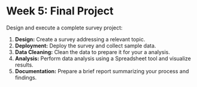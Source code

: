 
# Week 5: Final Project

Design and execute a complete survey project:

1. **Design:** Create a survey addressing a relevant topic.
2. **Deployment:** Deploy the survey and collect sample data.
3. **Data Cleaning:** Clean the data to prepare it for your a analysis.
4. **Analysis:** Perform data analysis using a Spreadsheet tool and visualize results.
4. **Documentation:** Prepare a brief report summarizing your process and findings.